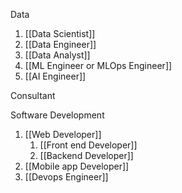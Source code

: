 
Data 
1. [[Data Scientist]]
2. [[Data Engineer]]
3. [[Data Analyst]]
4. [[ML Engineer or MLOps Engineer]]
5. [[AI Engineer]]

Consultant


Software Development
1. [[Web Developer]]
	1. [[Front end Developer]]
	2. [[Backend Developer]]
2. [[Mobile app Developer]]
3. [[Devops Engineer]]